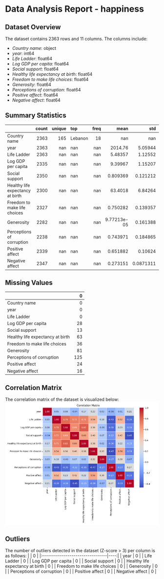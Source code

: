 # Data Analysis Report - happiness

## Dataset Overview
The dataset contains 2363 rows and 11 columns. The columns include:

- *Country name*: object
- *year*: int64
- *Life Ladder*: float64
- *Log GDP per capita*: float64
- *Social support*: float64
- *Healthy life expectancy at birth*: float64
- *Freedom to make life choices*: float64
- *Generosity*: float64
- *Perceptions of corruption*: float64
- *Positive affect*: float64
- *Negative affect*: float64

## Summary Statistics
|                                  |   count |   unique | top     |   freq |           mean |         std |      min |       25% |       50% |        75% |      max |
|:---------------------------------|--------:|---------:|:--------|-------:|---------------:|------------:|---------:|----------:|----------:|-----------:|---------:|
| Country name                     |    2363 |      165 | Lebanon |     18 |  nan           | nan         |  nan     |  nan      |  nan      |  nan       |  nan     |
| year                             |    2363 |      nan | nan     |    nan | 2014.76        |   5.05944   | 2005     | 2011      | 2015      | 2019       | 2023     |
| Life Ladder                      |    2363 |      nan | nan     |    nan |    5.48357     |   1.12552   |    1.281 |    4.647  |    5.449  |    6.3235  |    8.019 |
| Log GDP per capita               |    2335 |      nan | nan     |    nan |    9.39967     |   1.15207   |    5.527 |    8.5065 |    9.503  |   10.3925  |   11.676 |
| Social support                   |    2350 |      nan | nan     |    nan |    0.809369    |   0.121212  |    0.228 |    0.744  |    0.8345 |    0.904   |    0.987 |
| Healthy life expectancy at birth |    2300 |      nan | nan     |    nan |   63.4018      |   6.84264   |    6.72  |   59.195  |   65.1    |   68.5525  |   74.6   |
| Freedom to make life choices     |    2327 |      nan | nan     |    nan |    0.750282    |   0.139357  |    0.228 |    0.661  |    0.771  |    0.862   |    0.985 |
| Generosity                       |    2282 |      nan | nan     |    nan |    9.77213e-05 |   0.161388  |   -0.34  |   -0.112  |   -0.022  |    0.09375 |    0.7   |
| Perceptions of corruption        |    2238 |      nan | nan     |    nan |    0.743971    |   0.184865  |    0.035 |    0.687  |    0.7985 |    0.86775 |    0.983 |
| Positive affect                  |    2339 |      nan | nan     |    nan |    0.651882    |   0.10624   |    0.179 |    0.572  |    0.663  |    0.737   |    0.884 |
| Negative affect                  |    2347 |      nan | nan     |    nan |    0.273151    |   0.0871311 |    0.083 |    0.209  |    0.262  |    0.326   |    0.705 |
## Missing Values
|                                  |   0 |
|:---------------------------------|----:|
| Country name                     |   0 |
| year                             |   0 |
| Life Ladder                      |   0 |
| Log GDP per capita               |  28 |
| Social support                   |  13 |
| Healthy life expectancy at birth |  63 |
| Freedom to make life choices     |  36 |
| Generosity                       |  81 |
| Perceptions of corruption        | 125 |
| Positive affect                  |  24 |
| Negative affect                  |  16 |
## Correlation Matrix
The correlation matrix of the dataset is visualized below:
![Correlation Matrix](happiness/correlation_matrix.png)

## Outliers
The number of outliers detected in the dataset (Z-score > 3) per column is as follows:
|                                  |   0 |
|:---------------------------------|----:|
| year                             |   0 |
| Life Ladder                      |   0 |
| Log GDP per capita               |   0 |
| Social support                   |   0 |
| Healthy life expectancy at birth |   0 |
| Freedom to make life choices     |   0 |
| Generosity                       |   0 |
| Perceptions of corruption        |   0 |
| Positive affect                  |   0 |
| Negative affect                  |   0 |